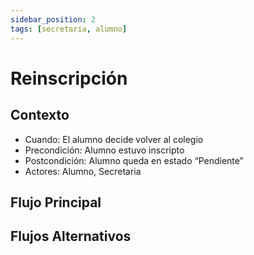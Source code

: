 ```yaml
---
sidebar_position: 2
tags: [secretaria, alumno]
---
```


# Reinscripción

## Contexto

- Cuando: El alumno decide volver al colegio
- Precondición: Alumno estuvo inscripto
- Postcondición: Alumno queda en estado “Pendiente”
- Actores: Alumno, Secretaria

## Flujo Principal

## Flujos Alternativos
